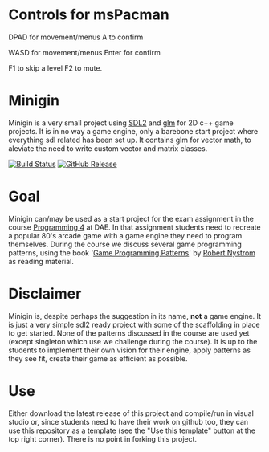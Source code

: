 # Controls for msPacman
DPAD for movement/menus
A to confirm

WASD for movement/menus
Enter for confirm

F1 to skip a level 
F2 to mute.

# Minigin

Minigin is a very small project using [SDL2](https://www.libsdl.org/) and [glm](https://github.com/g-truc/glm) for 2D c++ game projects. It is in no way a game engine, only a barebone start project where everything sdl related has been set up. It contains glm for vector math, to aleviate the need to write custom vector and matrix classes.

[![Build Status](https://github.com/avadae/minigin/actions/workflows/msbuild.yml/badge.svg)](https://github.com/avadae/msbuild/actions)
[![GitHub Release](https://img.shields.io/github/v/release/avadae/minigin?logo=github&sort=semver)](https://github.com/avadae/minigin/releases/latest)

# Goal

Minigin can/may be used as a start project for the exam assignment in the course [Programming 4](https://youtu.be/j96Oh6vzhmg) at DAE. In that assignment students need to recreate a popular 80's arcade game with a game engine they need to program themselves. During the course we discuss several game programming patterns, using the book '[Game Programming Patterns](https://gameprogrammingpatterns.com/)' by [Robert Nystrom](https://github.com/munificent) as reading material. 

# Disclaimer

Minigin is, despite perhaps the suggestion in its name, **not** a game engine. It is just a very simple sdl2 ready project with some of the scaffolding in place to get started. None of the patterns discussed in the course are used yet (except singleton which use we challenge during the course). It is up to the students to implement their own vision for their engine, apply patterns as they see fit, create their game as efficient as possible.

# Use

Either download the latest release of this project and compile/run in visual studio or, since students need to have their work on github too, they can use this repository as a template (see the "Use this template" button at the top right corner). There is no point in forking this project.
